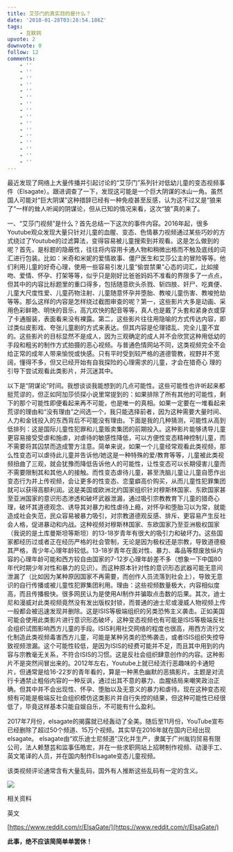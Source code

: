 ```yaml
---
title: 艾莎门的真实目的是什么？
date: '2018-01-28T03:28:54.186Z'
tags:
    - 互联网
upvote: 2
downvote: 0
follow: 12
comments:
    - ''
    - ''
    - ''
    - ''
    - ''
    - ''
    - ''
    - ''
    - ''
    - ''
    - ''
    - ''
    - ''
    - ''
    - ''
    - ''
---
```


最近发现了网络上大量传播并引起讨论的“艾莎门”系列针对低幼儿童的变态视频事件（Elsagate）。跟进调查了一下，发现这可能是一个巨大阴谋的冰山一角。虽然国人可能对“巨大阴谋”这种措辞已经有一种免疫甚至反感，认为这不过又是“狼来了”一样的耸人听闻的阴谋论，但从已知的情况来看，这次“狼”真的来了。

一、“艾莎门视频”是什么？首先总结一下这次的事件内容。2016年起，很多Youtube观众发现大量只针对儿童的血腥、变态、色情暴力视频通过某些巧妙的方式绕过了Youtube的过滤算法，变得容易被儿童搜索到并观看。这是怎么做到的呢？首先，是标题的隐蔽性，往往将内容用卡通人物和稍微出格而不触及底线的词汇进行包装。比如：米奇和米妮的爱情故事、僵尸医生和艾莎公主的冒险等等。他们利用儿童的好奇心理，使用一些容易引发儿童“偷尝禁果”心态的词汇，比如接吻、爱情、怀孕、打架等等，似乎只是刚好比爸爸妈妈不准看的界限多了一点点，但其中的内容比标题里的重口得多，包括随意砍头杀戮、斩四肢、奸尸、吃粪便、儿童大尺度性爱、儿童药物注射、儿童随意怀孕并堕胎、教唆儿童伤害、教唆抢劫等等。那么这样的内容是怎样绕过截图审查的呢？第一，这些影片大多是动画、采用色彩鲜艳、明快的音乐，高亢欢快的配音等等，真人也是戴了头套和紧身衣或穿了卡通服装，表面看来没有裸露。第二，这些影片往往用隐喻的方式传达内容，即过类似皮影戏、夸张儿童剧的方式来表达。但其内容是伦理错乱、完全儿童不宜的。这些影片的目标显然不是成人，因为三观确定的成人并不会欣赏这种用低幼的手段和粗劣的制作方式拍摄的恶心视频。与普通色情网站不同，这类视频完全不会给正常的成年人带来愉悦或快感。只有平时受到较严格的道德管教，视野并不宽阔，懂得不多，但又已经开始有自我探险的心理需求的儿童，才会在猎奇心 理的引导下尝试观看此类影片，并沉迷其中。

以下是“阴谋论”时间。我想谈谈我能想到的几点可能性。这些可能性也许听起来都挺荒谬的，但正如阿加莎侦探小说里常提到的：如果排除了所有其他的可能性，剩下的那个可能性即便看起来再不可能，也是唯一的真相。如果一定要在一堆看起来荒谬的理由和“没有理由”之间选一个，我只能选择前者，因为这种需要大量时间、人力和金钱投入的东西背后不可能没有理由。下面是我的几种猜测，可能性从高到低排列：这是国际儿童性犯罪和儿童贩卖集团的前期投入。这种影片能够诱导儿童更容易接受受虐和施虐，对虐待的敏感性降低，可以方便性变态精神控制儿童，而不需要将其囚禁而造成警方注意。简单来说，如果一个儿童经常观看此类视频，那么性变态可以虐待此儿童并告诉他/她这是一种特殊的爱/教育等等，儿童被此类视频扭曲了三观，就会犹豫而降低告诉他人的可能性，让性变态可以长期侵害儿童而不需要限制其和其他人的接触。而性变态虐待儿童，甚至洗脑儿童让儿童自愿作出变态行为并上传视频，会让更多的性变态、恋童癖高价购买，从而儿童性犯罪集团就可以获得高额利润。这是美国或欧洲北约国家组织针对穆斯林国家、东欧国家甚至亚洲国家的意识形态渗透和破坏武器泄漏，通过吸引宗教教育下儿童的猎奇心理，破坏其道德观念、诱导其对暴力和性虐待上瘾，对怀孕和堕胎习以为常，就能造成社会失范，民众容易被暴力吸引，对宗教道德观反感、排斥、更容易产生反社会人格，促进暴动和内战。这种视频对穆斯林国家、东欧国家乃至亚洲极权国家（我说的是土库曼斯坦等斯坦）的13-18岁青年有很大的吸引力和破坏力。这些国家都经历过或者正在经历严格的社会管制，无论是因为极权还是宗教，导致道德极其严格，青少年心理年龄较低。13-18岁青年在面对性、暴力、毒品等颓废放纵内容的心理年龄可能和西方较自由国家的7-12岁心理年龄差不多（想象一下中国80年代时期少年对性和暴力的见识）。而这种原本针对性的意识形态武器可能无意间泄漏了（比如因为某种原因国家不再需要，而创作人员流落到社会上），导致无意识的自行传播或被儿童性犯罪集团利用。理由：这些视频数量极大，内容相似度高，而且传播极快。很多网民认为是使用AI制作并骗取点击数的后果。其次，迪士尼和漫威对此类视频竟然没有发出版权封锁，而普通的迪士尼或漫威人物视频上传一般都会被迅速发现并删除。这是ISIS等极端组织的另类恐怖主义袭击。正如美国可能会使用此类影片进行意识形态破坏，这种变态视频也有可能是ISIS等极端反社会组织试图影响西方儿童的手段。ISIS利用社交网络的程度也很高，用西方流行文化制造此类视频毒害西方儿童，可能是某种另类的恐怖袭击，或者ISIS组织失控导致视频泄漏。这个可能性较低，是因为ISIS的经费可能并不足，而且其中用到的内容与宗教毫无关系，不符合ISIS的习惯。这是反社会组织肆意创作的内容。这种影片不是突然间冒出来的。2012年左右，Youtube上就已经流行恶趣味的卡通短片，但通常是给16-22岁的青年看的，算是一种黑色幽默的恶搞影片。主题是对流行卡通禁止粗俗内容的一种反讽，通过出其不意的暴力、血腥结局来嘲笑政治正确。但其中并不会出现性、怀孕、堕胎以及无意义的暴力和虐待。现在这种变态视频有可能是极端反社会组织模仿这类影片并自行失控的结果，但这种可能性已经很低了，毕竟这样基本只能自娱自乐，不可能有什么盈利。  

2017年7月份，elsagate的揭露就已经轰动了全美。随后至11月份，YouTube宣布已经删除了超过50个频道、15万个视频。其实早在2016年就在国内已经出现elsagate。 elsagate由“欢乐迪士尼频道”汉化并生产，隶属于广州胤钧贸易有限公司，法人赖慧芸和监事伍皓宏，并在一些求职网站上招聘制作视频、动漫手工、英文笔译的人员，并在国内制作Elsagate变态儿童视频。

该类视频评论通常含有大量乱码，国外有人推断这些乱码有一定的含义。

![](https://i.imgur.com/gtSTvft.png)  

相关资料

英文

[https://www.reddit.com/r/ElsaGate/](https://www.reddit.com/r/ElsaGate/)

  

**此事，绝不应该简简单单罢休！**
